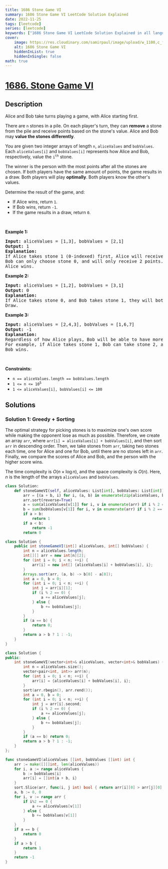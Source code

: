 ```yaml
---
title: 1686 Stone Game VI
summary: 1686 Stone Game VI LeetCode Solution Explained
date: 2022-11-25
tags: [leetcode]
series: [leetcode]
keywords: ["1686 Stone Game VI LeetCode Solution Explained in all languages", "1686 Stone Game VI", "LeetCode", "leetcode solution in Python3 C++ Java Go PHP Ruby Swift TypeScript Rust C# JavaScript C", "GeeksforGeeks", "InterviewBit", "Coding Ninjas", "HackerRank", "HackerEarth", "CodeChef", "TopCoder", "AlgoExpert", "freeCodeCamp", "Codeforces", "GitHub", "AtCoder", "Samir Paul"]
cover:
    image: https://res.cloudinary.com/samirpaul/image/upload/w_1100,c_fit,co_rgb:FFFFFF,l_text:Arial_75_bold:1686 Stone Game VI - Solution Explained/problem-solving.webp
    alt: 1686 Stone Game VI
    hiddenInList: true
    hiddenInSingle: false
math: true
---
```



# [1686. Stone Game VI](https://leetcode.com/problems/stone-game-vi)


## Description

<p>Alice and Bob take turns playing a game, with Alice starting first.</p>

<p>There are <code>n</code> stones in a pile. On each player&#39;s turn, they can <strong>remove</strong> a stone from the pile and receive points based on the stone&#39;s value. Alice and Bob may <strong>value the stones differently</strong>.</p>

<p>You are given two integer arrays of length <code>n</code>, <code>aliceValues</code> and <code>bobValues</code>. Each <code>aliceValues[i]</code> and <code>bobValues[i]</code> represents how Alice and Bob, respectively, value the <code>i<sup>th</sup></code> stone.</p>

<p>The winner is the person with the most points after all the stones are chosen. If both players have the same amount of points, the game results in a draw. Both players will play <strong>optimally</strong>.&nbsp;Both players know the other&#39;s values.</p>

<p>Determine the result of the game, and:</p>

<ul>
	<li>If Alice wins, return <code>1</code>.</li>
	<li>If Bob wins, return <code>-1</code>.</li>
	<li>If the game results in a draw, return <code>0</code>.</li>
</ul>

<p>&nbsp;</p>
<p><strong class="example">Example 1:</strong></p>

<pre>
<strong>Input:</strong> aliceValues = [1,3], bobValues = [2,1]
<strong>Output:</strong> 1
<strong>Explanation:</strong>
If Alice takes stone 1 (0-indexed) first, Alice will receive 3 points.
Bob can only choose stone 0, and will only receive 2 points.
Alice wins.
</pre>

<p><strong class="example">Example 2:</strong></p>

<pre>
<strong>Input:</strong> aliceValues = [1,2], bobValues = [3,1]
<strong>Output:</strong> 0
<strong>Explanation:</strong>
If Alice takes stone 0, and Bob takes stone 1, they will both have 1 point.
Draw.
</pre>

<p><strong class="example">Example 3:</strong></p>

<pre>
<strong>Input:</strong> aliceValues = [2,4,3], bobValues = [1,6,7]
<strong>Output:</strong> -1
<strong>Explanation:</strong>
Regardless of how Alice plays, Bob will be able to have more points than Alice.
For example, if Alice takes stone 1, Bob can take stone 2, and Alice takes stone 0, Alice will have 6 points to Bob&#39;s 7.
Bob wins.
</pre>

<p>&nbsp;</p>
<p><strong>Constraints:</strong></p>

<ul>
	<li><code>n == aliceValues.length == bobValues.length</code></li>
	<li><code>1 &lt;= n &lt;= 10<sup>5</sup></code></li>
	<li><code>1 &lt;= aliceValues[i], bobValues[i] &lt;= 100</code></li>
</ul>

## Solutions

### Solution 1: Greedy + Sorting

The optimal strategy for picking stones is to maximize one's own score while making the opponent lose as much as possible. Therefore, we create an array `arr`, where `arr[i] = aliceValues[i] + bobValues[i]`, and then sort `arr` in descending order. Then, we take stones from `arr`, taking two stones each time, one for Alice and one for Bob, until there are no stones left in `arr`. Finally, we compare the scores of Alice and Bob, and the person with the higher score wins.

The time complexity is $O(n \times \log n)$, and the space complexity is $O(n)$. Here, $n$ is the length of the arrays `aliceValues` and `bobValues`.

<!-- tabs:start -->

```python
class Solution:
    def stoneGameVI(self, aliceValues: List[int], bobValues: List[int]) -> int:
        arr = [(a + b, i) for i, (a, b) in enumerate(zip(aliceValues, bobValues))]
        arr.sort(reverse=True)
        a = sum(aliceValues[v[1]] for i, v in enumerate(arr) if i % 2 == 0)
        b = sum(bobValues[v[1]] for i, v in enumerate(arr) if i % 2 == 1)
        if a > b:
            return 1
        if a < b:
            return -1
        return 0
```

```java
class Solution {
    public int stoneGameVI(int[] aliceValues, int[] bobValues) {
        int n = aliceValues.length;
        int[][] arr = new int[n][2];
        for (int i = 0; i < n; ++i) {
            arr[i] = new int[] {aliceValues[i] + bobValues[i], i};
        }
        Arrays.sort(arr, (a, b) -> b[0] - a[0]);
        int a = 0, b = 0;
        for (int i = 0; i < n; ++i) {
            int j = arr[i][1];
            if (i % 2 == 0) {
                a += aliceValues[j];
            } else {
                b += bobValues[j];
            }
        }
        if (a == b) {
            return 0;
        }
        return a > b ? 1 : -1;
    }
}
```

```cpp
class Solution {
public:
    int stoneGameVI(vector<int>& aliceValues, vector<int>& bobValues) {
        int n = aliceValues.size();
        vector<pair<int, int>> arr(n);
        for (int i = 0; i < n; ++i) {
            arr[i] = {aliceValues[i] + bobValues[i], i};
        }
        sort(arr.rbegin(), arr.rend());
        int a = 0, b = 0;
        for (int i = 0; i < n; ++i) {
            int j = arr[i].second;
            if (i % 2 == 0) {
                a += aliceValues[j];
            } else {
                b += bobValues[j];
            }
        }
        if (a == b) return 0;
        return a > b ? 1 : -1;
    }
};
```

```go
func stoneGameVI(aliceValues []int, bobValues []int) int {
	arr := make([][]int, len(aliceValues))
	for i, a := range aliceValues {
		b := bobValues[i]
		arr[i] = []int{a + b, i}
	}
	sort.Slice(arr, func(i, j int) bool { return arr[i][0] > arr[j][0] })
	a, b := 0, 0
	for i, v := range arr {
		if i%2 == 0 {
			a += aliceValues[v[1]]
		} else {
			b += bobValues[v[1]]
		}
	}
	if a == b {
		return 0
	}
	if a > b {
		return 1
	}
	return -1
}
```

<!-- tabs:end -->

<!-- end -->
